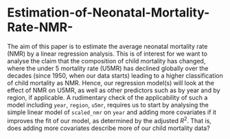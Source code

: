 # Estimation-of-Neonatal-Mortality-Rate-NMR-
The aim of this paper is to estimate the average neonatal mortality rate (NMR) by a linear regression analysis. This is of interest for we want to analyse the claim that the composition of child mortality has changed, where the under  5 mortality rate (U5MR) has declined globally over the decades (since 1950, when  our data starts) leading to a higher classification of child mortality as NMR.
Hence, our regression model(s) will look at the effect of NMR on U5MR, as well 
as other predictors such as by year and by region, if applicable.
A rudimentary check of the applicability of such a model including `year`, 
`region`, `u5mr`, requires us to start by analysing the simple linear model of 
`scaled_nmr` on `year` and adding more covariates if it improves the fit of our model, as 
determined by the adjusted $R^{2}$. That is, does adding more covariates
describe more of our child mortality data?
